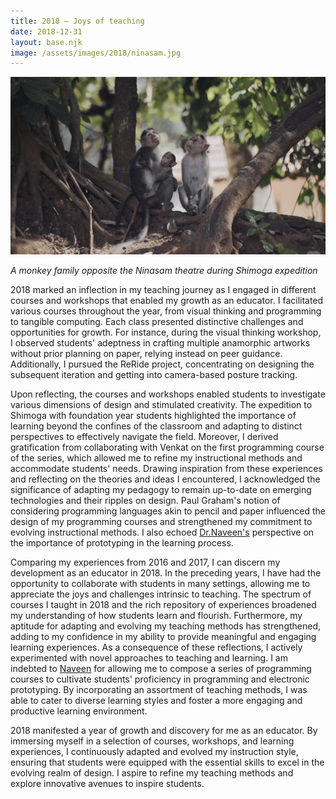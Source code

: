 ```yaml
---
title: 2018 — Joys of teaching
date: 2018-12-31
layout: base.njk
image: /assets/images/2018/ninasam.jpg
--- 
```


<img src="/assets/images/2018/ninasam.jpg"/>

_A monkey family opposite the Ninasam theatre during Shimoga expedition_

2018 marked an inflection in my teaching journey as I engaged in different courses and workshops that enabled my growth as an educator. I facilitated various courses throughout the year, from visual thinking and programming to tangible computing. Each class presented distinctive challenges and opportunities for growth. For instance, during the visual thinking workshop, I observed students' adeptness in crafting multiple anamorphic artworks without prior planning on paper, relying instead on peer guidance. Additionally, I pursued the ReRide project, concentrating on designing the subsequent iteration and getting into camera-based posture tracking.

Upon reflecting, the courses and workshops enabled students to investigate various dimensions of design and stimulated creativity. The expedition to Shimoga with foundation year students highlighted the importance of learning beyond the confines of the classroom and adapting to distinct perspectives to effectively navigate the field. Moreover, I derived gratification from collaborating with Venkat on the first programming course of the series, which allowed me to refine my instructional methods and accommodate students' needs. Drawing inspiration from these experiences and reflecting on the theories and ideas I encountered, I acknowledged the significance of adapting my pedagogy to remain up-to-date on emerging technologies and their ripples on design. Paul Graham's notion of considering programming languages akin to pencil and paper influenced the design of my programming courses and strengthened my commitment to evolving instructional methods. I also echoed [Dr.Naveen's](/mentors/naveen-bagalkot/) perspective on the importance of prototyping in the learning process.

Comparing my experiences from 2016 and 2017, I can discern my development as an educator in 2018. In the preceding years, I have had the opportunity to collaborate with students in many settings, allowing me to appreciate the joys and challenges intrinsic to teaching. The spectrum of courses I taught in 2018 and the rich repository of experiences broadened my understanding of how students learn and flourish. Furthermore, my aptitude for adapting and evolving my teaching methods has strengthened, adding to my confidence in my ability to provide meaningful and engaging learning experiences. As a consequence of these reflections, I actively experimented with novel approaches to teaching and learning. I am indebted to [Naveen](/mentors/naveen-bagalkot/) for allowing me to compose a series of programming courses to cultivate students' proficiency in programming and electronic prototyping. By incorporating an assortment of teaching methods, I was able to cater to diverse learning styles and foster a more engaging and productive learning environment.

2018 manifested a year of growth and discovery for me as an educator. By immersing myself in a selection of courses, workshops, and learning experiences, I continuously adapted and evolved my instruction style, ensuring that students were equipped with the essential skills to excel in the evolving realm of design. I aspire to refine my teaching methods and explore innovative avenues to inspire students.